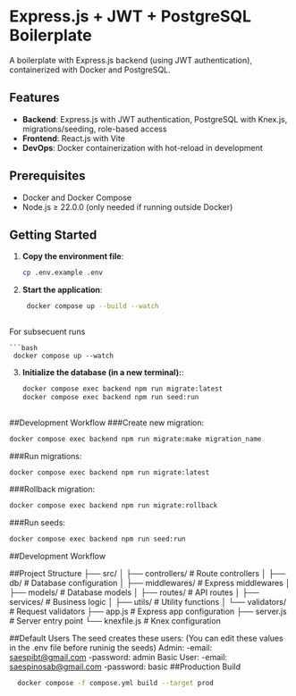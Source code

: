 # Express.js + JWT + PostgreSQL Boilerplate

A boilerplate with Express.js backend (using JWT authentication), containerized with Docker and PostgreSQL.

## Features

- **Backend**: Express.js with JWT authentication, PostgreSQL with Knex.js, migrations/seeding, role-based access
- **Frontend**: React.js with Vite
- **DevOps**: Docker containerization with hot-reload in development

## Prerequisites

- Docker and Docker Compose
- Node.js ≥ 22.0.0 (only needed if running outside Docker)

## Getting Started

1. **Copy the environment file**:
   ```bash
   cp .env.example .env

2. **Start the application**:
   ```bash
    docker compose up --build --watch
    
  For subsecuent runs
  
    ```bash
     docker compose up --watch
    
 3. **Initialize the database (in a new terminal):**:
    ```bash
    docker compose exec backend npm run migrate:latest
    docker compose exec backend npm run seed:run
  
##Development Workflow
###Create new migration:

  ```bash
  docker compose exec backend npm run migrate:make migration_name
  ````
###Run migrations:

```bash
docker compose exec backend npm run migrate:latest
```
###Rollback migration:
```bash
docker compose exec backend npm run migrate:rollback
```
###Run seeds:
```bash
docker compose exec backend npm run seed:run
```
##Development Workflow

##Project Structure
├── src/
│   ├── controllers/       # Route controllers
│   ├── db/                # Database configuration
│   ├── middlewares/       # Express middlewares
│   ├── models/            # Database models
│   ├── routes/            # API routes
│   ├── services/          # Business logic
│   ├── utils/             # Utility functions
│   └── validators/        # Request validators
├── app.js                 # Express app configuration
├── server.js              # Server entry point
└── knexfile.js            # Knex configuration

##Default Users
The seed creates these users:
(You can edit these values in the .env file before runinig the seeds)
Admin: 
  -email: saespibt@gmail.com
  -password: admin
Basic User: 
  -email: saespinosab@gmail.com
  -password: basic
##Production Build
```bash
  docker compose -f compose.yml build --target prod
